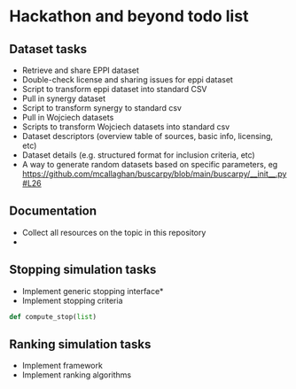 # Hackathon and beyond todo list

## Dataset tasks
* Retrieve and share EPPI dataset
* Double-check license and sharing issues for eppi dataset
* Script to transform eppi dataset into standard CSV
* Pull in synergy dataset
* Script to transform synergy to standard csv
* Pull in Wojciech datasets
* Scripts to transform Wojciech datasets into standard csv
* Dataset descriptors (overview table of sources, basic info, licensing, etc)
* Dataset details (e.g. structured format for inclusion criteria, etc)
* A way to generate random datasets based on specific parameters, eg https://github.com/mcallaghan/buscarpy/blob/main/buscarpy/__init__.py#L26

## Documentation
* Collect all resources on the topic in this repository
* 

## Stopping simulation tasks
* Implement generic stopping interface*
* Implement stopping criteria

```python
def compute_stop(list)
```

## Ranking simulation tasks
* Implement framework
* Implement ranking algorithms

